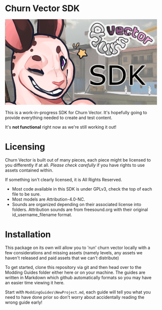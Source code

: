 # Churn Vector SDK

![Churn Vector SDK Image](churn_vector_sdk.png)

This is a work-in-progress SDK for Churn Vector. It's hopefully going to provide everything needed to create and test content.

It's **not functional** right now as we're still working it out!

# Licensing
Churn Vector is built out of many pieces, each piece might be licensed to you differently if at all.
*Please check carefully* if you have rights to use assets contained within.

If something isn't clearly licensed, it is All Rights Reserved.

- Most code available in this SDK is under GPLv3, check the top of each file to be sure.
- Most models are Attribution-4.0-NC.
- Sounds are organized depending on their associated license into folders. Attribution sounds are from freesound.org with their original id_username_filename format.


# Installation

This package on its own will allow you to 'run' churn vector locally with a few considerations and missing assets (namely levels, any assets we haven't released and paid assets that we can't distribute)

To get started, clone this repository via git and then head over to the Modding Guides folder either here or on your machine. The guides are written in Markdown which github automatically formats so you may have an easier time viewing it here.

Start with `ModdingGuides\NewProject.md`, each guide will tell you what you need to have done prior so don't worry about accidentally reading the wrong guide early!

